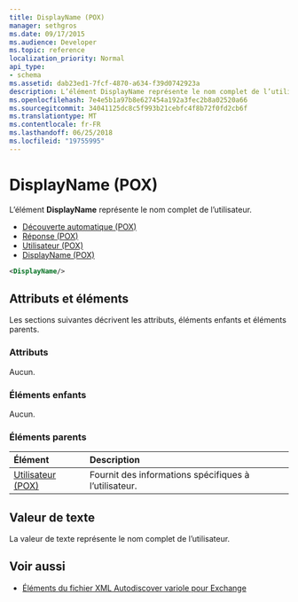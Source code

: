 ```yaml
---
title: DisplayName (POX)
manager: sethgros
ms.date: 09/17/2015
ms.audience: Developer
ms.topic: reference
localization_priority: Normal
api_type:
- schema
ms.assetid: dab23ed1-7fcf-4870-a634-f39d0742923a
description: L’élément DisplayName représente le nom complet de l’utilisateur.
ms.openlocfilehash: 7e4e5b1a97b8e627454a192a3fec2b8a02520a66
ms.sourcegitcommit: 34041125dc8c5f993b21cebfc4f8b72f0fd2cb6f
ms.translationtype: MT
ms.contentlocale: fr-FR
ms.lasthandoff: 06/25/2018
ms.locfileid: "19755995"
---
```

# <a name="displayname-pox"></a>DisplayName (POX)

L’élément **DisplayName** représente le nom complet de l’utilisateur. 
  
- [Découverte automatique (POX)](autodiscover-pox.md) 
- [Réponse (POX)](response-pox.md) 
- [Utilisateur (POX)](user-pox.md) 
- [DisplayName (POX)](displayname-pox.md)
  
```xml
<DisplayName/>
```

## <a name="attributes-and-elements"></a>Attributs et éléments

Les sections suivantes décrivent les attributs, éléments enfants et éléments parents.
  
### <a name="attributes"></a>Attributs

Aucun.
  
### <a name="child-elements"></a>Éléments enfants

Aucun.
  
### <a name="parent-elements"></a>Éléments parents

|**Élément**|**Description**|
|:-----|:-----|
|[Utilisateur (POX)](user-pox.md) <br/> |Fournit des informations spécifiques à l’utilisateur.  <br/> |
   
## <a name="text-value"></a>Valeur de texte

La valeur de texte représente le nom complet de l’utilisateur.
  
## <a name="see-also"></a>Voir aussi

- [Éléments du fichier XML Autodiscover variole pour Exchange](pox-autodiscover-xml-elements-for-exchange.md)


